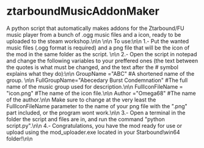 # ztarboundMusicAddonMaker
A python script that automatically makes addons for the Ztarbound/FU music player from a bunch of .ogg music files and a icon, ready to be uploaded to the steam workshop.\n\n
\n\n
To use:\n\n
1.- Put the wanted music files (.ogg format is required) and a png file that will be the icon of the mod in the same folder as the script. \n\n
2.- Open the script in notepad and change the following variables to your preffered ones (the text between the quotes is what must be changed, and the text after the # symbol explains what they do):\n\n
    GroupName ="ABC"                                         #A shortened name of the group. \n\n
    FullGroupName="Abecedary Burst Condemnation"             #The full name of the music group used for description.\n\n
    FullIconFileName = "icon.png"                            #The name of the icon file.\n\n
    Author ="Omega68"                                        #The name of the author.\n\n
Make sure to change at the very least the FullIconFileName parameter to the name of your png file with the ".png" part included, or the program wont work.\n\n
3.- Open a terminal in the folder the script and files are in, and run the command "python script.py".\n\n
4.- Congratulations, you have the mod ready for use or upload using the mod_uploader.exe located in your Starbound\win64 folder!\n\n
